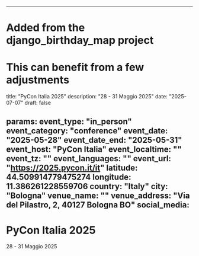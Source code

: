 
---
# Added from the django_birthday_map project
# This can benefit from a few adjustments
title: "PyCon Italia 2025"
description: "28 - 31 Maggio 2025"
date: "2025-07-07"
draft: false

params:
  event_type: "in_person"
  event_category: "conference"
  event_date: "2025-05-28"
  event_date_end: "2025-05-31"
  event_host: "PyCon Italia"
  event_localtime: ""
  event_tz: ""
  event_languages: ""
  event_url: "https://2025.pycon.it/it"
  latitude: 44.509914779475274
  longitude: 11.386261228559706
  country: "Italy"
  city: "Bologna"
  venue_name: ""
  venue_address: "Via del Pilastro, 2, 40127 Bologna BO"
  social_media:
---

# PyCon Italia 2025

28 - 31 Maggio 2025
